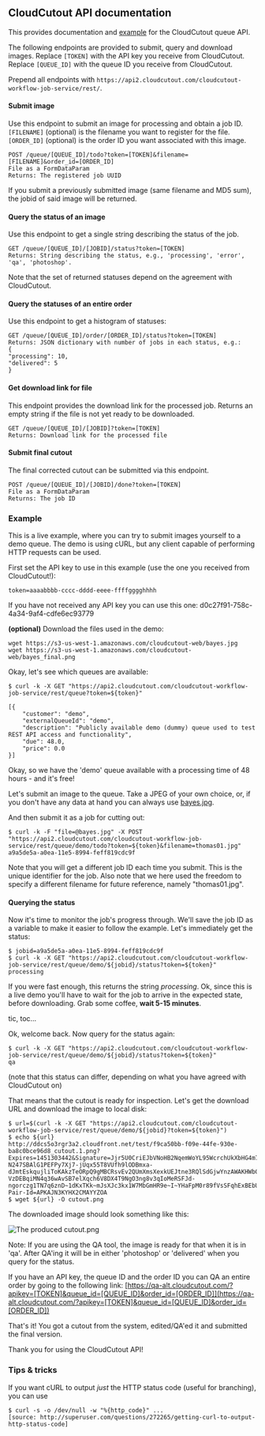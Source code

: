 ## CloudCutout API documentation
This provides documentation and [example](#demo) for the CloudCutout queue API. 

The following endpoints are provided to submit, query and download images. Replace `[TOKEN]` with the API key you receive from CloudCutout. Replace `[QUEUE_ID]` with the queue ID you receive from CloudCutout.

Prepend all endpoints with `https://api2.cloudcutout.com/cloudcutout-workflow-job-service/rest/`.

#### Submit image
Use this endpoint to submit an image for processing and obtain a job ID. `[FILENAME]` (optional) is the filename you want to register for the file. `[ORDER_ID]` (optional) is the order ID you want associated with this image. 

```
POST /queue/[QUEUE_ID]/todo?token=[TOKEN]&filename=[FILENAME]&order_id=[ORDER_ID]
File as a FormDataParam
Returns: The registered job UUID
```
If you submit a previously submitted image (same filename and MD5 sum), the jobid of said image will be returned.


#### Query the status of an image
Use this endpoint to get a single string describing the status of the job. 

```
GET /queue/[QUEUE_ID]/[JOBID]/status?token=[TOKEN]
Returns: String describing the status, e.g., 'processing', 'error', 'qa', 'photoshop'.
```

Note that the set of returned statuses depend on the agreement with CloudCutout.

#### Query the statuses of an entire order
Use this endpoint to get a histogram of statuses:

```
GET /queue/[QUEUE_ID]/order/[ORDER_ID]/status?token=[TOKEN]
Returns: JSON dictionary with number of jobs in each status, e.g.:
{
"processing": 10, 
"delivered": 5
}
```

#### Get download link for file
This endpoint provides the download link for the processed job. Returns an empty string if the file is not yet ready to be downloaded.
```
GET /queue/[QUEUE_ID]/[JOBID]?token=[TOKEN]
Returns: Download link for the processed file
```

#### Submit final cutout
The final corrected cutout can be submitted via this endpoint.

```
POST /queue/[QUEUE_ID]/[JOBID]/done?token=[TOKEN]
File as a FormDataParam
Returns: The job ID
```

### Example  <a name="demo"></a>
This is a live example, where you can try to submit images yourself to a demo queue. The demo is using cURL, but any client capable of performing HTTP requests can be used. 

First set the API key to use in this example (use the one you received from CloudCutout!):  
```
token=aaaabbbb-cccc-dddd-eeee-ffffgggghhhh
```
If you have not received any API key you can use this one: d0c27f91-758c-4a34-9af4-cdfe6ec93779

**(optional)** Download the files used in the demo:
```
wget https://s3-us-west-1.amazonaws.com/cloudcutout-web/bayes.jpg 
wget https://s3-us-west-1.amazonaws.com/cloudcutout-web/bayes_final.png 
```

Okay, let's see which queues are available:
```
$ curl -k -X GET "https://api2.cloudcutout.com/cloudcutout-workflow-job-service/rest/queue?token=${token}"

[{
	"customer": "demo",
	"externalQueueId": "demo",
	"description": "Publicly available demo (dummy) queue used to test REST API access and functionality",
	"due": 48.0,
	"price": 0.0
}]
```
Okay, so we have the 'demo' queue available with a processing time of 48 hours - and it's free! 

Let's submit an image to the queue. Take a JPEG of your own choice, or, if you don't have any data at hand you can always use [bayes.jpg](https://s3-us-west-1.amazonaws.com/cloudcutout-web/bayes.jpg).

And then submit it as a job for cutting out:
```
$ curl -k -F "file=@bayes.jpg" -X POST "https://api2.cloudcutout.com/cloudcutout-workflow-job-service/rest/queue/demo/todo?token=${token}&filename=thomas01.jpg"
a9a5de5a-a0ea-11e5-8994-feff819cdc9f
```
Note that you will get a different job ID each time you submit. This is the unique identifier for the job.
Also note that we here used the freedom to specify a different filename for future reference, namely "thomas01.jpg".

#### Querying the status
Now it's time to monitor the job's progress through. We'll save the job ID as a variable to make it easier to follow the example. Let's immediately get the status:
```
$ jobid=a9a5de5a-a0ea-11e5-8994-feff819cdc9f
$ curl -k -X GET "https://api2.cloudcutout.com/cloudcutout-workflow-job-service/rest/queue/demo/${jobid}/status?token=${token}"
processing
```
If you were fast enough, this returns the string _processing_. Ok, since this is a live demo you'll have to wait for the job to arrive in the expected state, before downloading. Grab some coffee, **wait 5-15 minutes**.

tic, toc...

Ok, welcome back. Now query for the status again:
```
$ curl -k -X GET "https://api2.cloudcutout.com/cloudcutout-workflow-job-service/rest/queue/demo/${jobid}/status?token=${token}"
qa
```

(note that this status can differ, depending on what you have agreed with CloudCutout on)

That means that the cutout is ready for inspection. Let's get the download URL and download the image to local disk:
```
$ url=$(curl -k -X GET "https://api2.cloudcutout.com/cloudcutout-workflow-job-service/rest/queue/demo/${jobid}?token=${token}")
$ echo ${url}
http://ddcs5o3rgr3a2.cloudfront.net/test/f9ca50bb-f09e-44fe-930e-ba8c0bce96d8_cutout.1.png?Expires=1451303442&Signature=Jjr5U0CriEJbVNoHB2NqemWoYL95WcrchUkXbHG4m7lWLA-N247SBAlG1PEFPy7Xj7-jUqx55T8VUfh9lODBmxa-dJmtEskqujliToKAkzTeORpQ9gMBCRsvEv2QUmXmsXexkUEJtne3RQlSdGjwYnzAWAKHWb0R0dSeHPmbsmz7d4fOzA-VzDEBqiMN4q36wAvSB7elXqch6V8DX4T9NgO3ng8v3qIoMeRSFJd-ngorczg1TN7q6znD~1dKxTKk~mJsXJc3kx1W7MbGmHR9e~I~YHaFpM0r89fVsSFqhExBEbURDfaVdv5~zU5OTSHz6HrVOTYdA0ZZHOnpioG4dg__&Key-Pair-Id=APKAJN3KYHX2CMAYYZOA
$ wget ${url} -O cutout.png
```
The downloaded image should look something like this:

![The produced cutout.png](https://s3-us-west-1.amazonaws.com/cloudcutout-web/bayes_cutout.png)

Note: If you are using the QA tool, the image is ready for that when it is in 'qa'. After QA'ing it will be in either 'photoshop' or 'delivered' when you query for the status.

If you have an API key, the queue ID and the order ID you can QA an entire order by going to the following link:
[https://qa-alt.cloudcutout.com/?apikey=[TOKEN]&queue_id=[QUEUE_ID]&order_id=[ORDER_ID]](https://qa-alt.cloudcutout.com/?apikey=[TOKEN]&queue_id=[QUEUE_ID]&order_id=[ORDER_ID])

That's it! You got a cutout from the system, edited/QA'ed it and submitted the final version.

Thank you for using the CloudCutout API!

### Tips & tricks
If you want cURL to output _just_ the HTTP status code (useful for branching), you can use 
```
$ curl -s -o /dev/null -w "%{http_code}" ...
[source: http://superuser.com/questions/272265/getting-curl-to-output-http-status-code]
```
